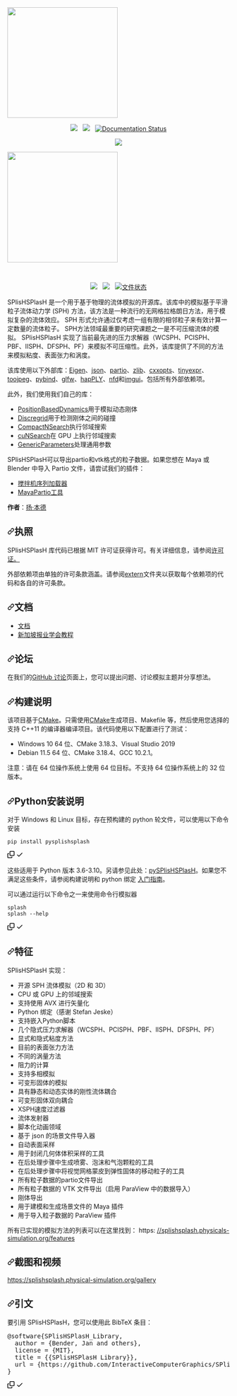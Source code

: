<img src="https://raw.githubusercontent.com/InteractiveComputerGraphics/SPlisHSPlasH/master/doc/images/logo.jpg" width="250">
<br>

<p align=center><img src="https://github.com/InteractiveComputerGraphics/SPlisHSPlasH/workflows/build-linux/badge.svg">&nbsp;&nbsp; <img src="https://github.com/InteractiveComputerGraphics/SPlisHSPlasH/workflows/build-windows/badge.svg">&nbsp;&nbsp; <a href='https://splishsplash.readthedocs.io/en/latest/?badge=latest'><img src='https://readthedocs.org/projects/splishsplash/badge/?version=latest' alt='Documentation Status' /></a></p>
<p align=center>
 <img src="https://raw.githubusercontent.com/InteractiveComputerGraphics/SPlisHSPlasH/master/doc/images/teaser.gif">
</p>


<div class="Box-sc-g0xbh4-0 bJMeLZ js-snippet-clipboard-copy-unpositioned" data-hpc="true"><article class="markdown-body entry-content container-lg" itemprop="text"><p dir="auto"><a target="_blank" rel="noopener noreferrer nofollow" href="https://raw.githubusercontent.com/InteractiveComputerGraphics/SPlisHSPlasH/master/doc/images/logo.jpg"><img src="https://raw.githubusercontent.com/InteractiveComputerGraphics/SPlisHSPlasH/master/doc/images/logo.jpg" width="250" style="max-width: 100%;"></a></p>
<br>
<p align="center" dir="auto"><a target="_blank" rel="noopener noreferrer" href="https://github.com/InteractiveComputerGraphics/SPlisHSPlasH/workflows/build-linux/badge.svg"><img src="https://github.com/InteractiveComputerGraphics/SPlisHSPlasH/workflows/build-linux/badge.svg" style="max-width: 100%;"></a>&nbsp;&nbsp; <a target="_blank" rel="noopener noreferrer" href="https://github.com/InteractiveComputerGraphics/SPlisHSPlasH/workflows/build-windows/badge.svg"><img src="https://github.com/InteractiveComputerGraphics/SPlisHSPlasH/workflows/build-windows/badge.svg" style="max-width: 100%;"></a>&nbsp;&nbsp; <a href="https://splishsplash.readthedocs.io/en/latest/?badge=latest" rel="nofollow"><img src="https://camo.githubusercontent.com/a4e7b76ea98ed2d42bc307b20e412f0f417521ef22029d524b3b187c6cebbca9/68747470733a2f2f72656164746865646f63732e6f72672f70726f6a656374732f73706c69736873706c6173682f62616467652f3f76657273696f6e3d6c6174657374" alt="文件状态" data-canonical-src="https://readthedocs.org/projects/splishsplash/badge/?version=latest" style="max-width: 100%;"></a></p>
<p align="center" dir="auto">
 
</p>
<p dir="auto"><font style="vertical-align: inherit;"><font style="vertical-align: inherit;">SPlisHSPlasH 是一个用于基于物理的流体模拟的开源库。该库中的模拟基于平滑粒子流体动力学 (SPH) 方法，该方法是一种流行的无网格拉格朗日方法，用于模拟复杂的流体效应。 SPH 形式允许通过仅考虑一组有限的相邻粒子来有效计算一定数量的流体粒子。 SPH方法领域最重要的研究课题之一是不可压缩流体的模拟。 SPlisHSPlasH 实现了当前最先进的压力求解器（WCSPH、PCISPH、PBF、IISPH、DFSPH、PF）来模拟不可压缩性。此外，该库提供了不同的方法来模拟粘度、表面张力和涡度。</font></font></p>
<p dir="auto"><font style="vertical-align: inherit;"><font style="vertical-align: inherit;">该库使用以下外部库：</font></font><a href="http://eigen.tuxfamily.org/" rel="nofollow"><font style="vertical-align: inherit;"><font style="vertical-align: inherit;">Eigen</font></font></a><font style="vertical-align: inherit;"><font style="vertical-align: inherit;">、</font></font><a href="https://github.com/nlohmann/json/"><font style="vertical-align: inherit;"><font style="vertical-align: inherit;">json</font></font></a><font style="vertical-align: inherit;"><font style="vertical-align: inherit;">、</font></font><a href="https://github.com/wdas/partio/"><font style="vertical-align: inherit;"><font style="vertical-align: inherit;">partio</font></font></a><font style="vertical-align: inherit;"><font style="vertical-align: inherit;">、</font></font><a href="https://github.com/madler/zlib"><font style="vertical-align: inherit;"><font style="vertical-align: inherit;">zlib</font></font></a><font style="vertical-align: inherit;"><font style="vertical-align: inherit;">、</font></font><a href="https://github.com/jarro2783/cxxopts"><font style="vertical-align: inherit;"><font style="vertical-align: inherit;">cxxopts</font></font></a><font style="vertical-align: inherit;"><font style="vertical-align: inherit;">、</font></font><a href="https://github.com/codeplea/tinyexpr"><font style="vertical-align: inherit;"><font style="vertical-align: inherit;">tinyexpr</font></font></a><font style="vertical-align: inherit;"><font style="vertical-align: inherit;">、</font></font><a href="https://github.com/stbrumme/toojpeg"><font style="vertical-align: inherit;"><font style="vertical-align: inherit;">toojpeg</font></font></a><font style="vertical-align: inherit;"><font style="vertical-align: inherit;">、</font></font><a href="https://github.com/pybind/pybind11"><font style="vertical-align: inherit;"><font style="vertical-align: inherit;">pybind</font></font></a><font style="vertical-align: inherit;"><font style="vertical-align: inherit;">、</font></font><a href="https://www.glfw.org/" rel="nofollow"><font style="vertical-align: inherit;"><font style="vertical-align: inherit;">glfw</font></font></a><font style="vertical-align: inherit;"><font style="vertical-align: inherit;">、</font></font><a href="https://github.com/nmwsharp/happly"><font style="vertical-align: inherit;"><font style="vertical-align: inherit;">hapPLY</font></font></a><font style="vertical-align: inherit;"><font style="vertical-align: inherit;">、</font></font><a href="https://github.com/btzy/nativefiledialog-extended"><font style="vertical-align: inherit;"><font style="vertical-align: inherit;">nfd</font></font></a><font style="vertical-align: inherit;"><font style="vertical-align: inherit;">和</font></font><a href="https://github.com/ocornut/imgui"><font style="vertical-align: inherit;"><font style="vertical-align: inherit;">imgui</font></font></a><font style="vertical-align: inherit;"><font style="vertical-align: inherit;">。包括所有外部依赖项。</font></font></p>
<p dir="auto"><font style="vertical-align: inherit;"><font style="vertical-align: inherit;">此外，我们使用我们自己的库：</font></font></p>
<ul dir="auto">
<li><a href="https://github.com/InteractiveComputerGraphics/PositionBasedDynamics/"><font style="vertical-align: inherit;"><font style="vertical-align: inherit;">PositionBasedDynamics</font></font></a><font style="vertical-align: inherit;"><font style="vertical-align: inherit;">用于模拟动态刚体</font></font></li>
<li><a href="https://github.com/InteractiveComputerGraphics/Discregrid"><font style="vertical-align: inherit;"><font style="vertical-align: inherit;">Discregrid</font></font></a><font style="vertical-align: inherit;"><font style="vertical-align: inherit;">用于检测刚体之间的碰撞</font></font></li>
<li><a href="https://github.com/InteractiveComputerGraphics/CompactNSearch"><font style="vertical-align: inherit;"><font style="vertical-align: inherit;">CompactNSearch</font></font></a><font style="vertical-align: inherit;"><font style="vertical-align: inherit;">执行邻域搜索</font></font></li>
<li><a href="https://github.com/InteractiveComputerGraphics/cuNSearch"><font style="vertical-align: inherit;"><font style="vertical-align: inherit;">cuNSearch</font></font></a><font style="vertical-align: inherit;"><font style="vertical-align: inherit;">在 GPU 上执行邻域搜索</font></font></li>
<li><a href="https://github.com/InteractiveComputerGraphics/GenericParameters"><font style="vertical-align: inherit;"><font style="vertical-align: inherit;">GenericParameters</font></font></a><font style="vertical-align: inherit;"><font style="vertical-align: inherit;">处理通用参数</font></font></li>
</ul>
<p dir="auto"><font style="vertical-align: inherit;"><font style="vertical-align: inherit;">SPlisHSPlasH可以导出partio和vtk格式的粒子数据。如果您想在 Maya 或 Blender 中导入 Partio 文件，请尝试我们的插件：</font></font></p>
<ul dir="auto">
<li><a href="https://github.com/InteractiveComputerGraphics/blender-sequence-loader"><font style="vertical-align: inherit;"><font style="vertical-align: inherit;">搅拌机序列加载器</font></font></a></li>
<li><a href="https://github.com/InteractiveComputerGraphics/MayaPartioTools"><font style="vertical-align: inherit;"><font style="vertical-align: inherit;">MayaPartio工具</font></font></a></li>
</ul>
<p dir="auto"><strong><font style="vertical-align: inherit;"><font style="vertical-align: inherit;">作者</font></font></strong><font style="vertical-align: inherit;"><font style="vertical-align: inherit;">：</font></font><a href="https://animation.rwth-aachen.de/person/1/" rel="nofollow"><font style="vertical-align: inherit;"><font style="vertical-align: inherit;">扬·本德</font></font></a></p>
<h2 tabindex="-1" dir="auto"><a id="user-content-license" class="anchor" aria-hidden="true" tabindex="-1" href="#license"><svg class="octicon octicon-link" viewBox="0 0 16 16" version="1.1" width="16" height="16" aria-hidden="true"><path d="m7.775 3.275 1.25-1.25a3.5 3.5 0 1 1 4.95 4.95l-2.5 2.5a3.5 3.5 0 0 1-4.95 0 .751.751 0 0 1 .018-1.042.751.751 0 0 1 1.042-.018 1.998 1.998 0 0 0 2.83 0l2.5-2.5a2.002 2.002 0 0 0-2.83-2.83l-1.25 1.25a.751.751 0 0 1-1.042-.018.751.751 0 0 1-.018-1.042Zm-4.69 9.64a1.998 1.998 0 0 0 2.83 0l1.25-1.25a.751.751 0 0 1 1.042.018.751.751 0 0 1 .018 1.042l-1.25 1.25a3.5 3.5 0 1 1-4.95-4.95l2.5-2.5a3.5 3.5 0 0 1 4.95 0 .751.751 0 0 1-.018 1.042.751.751 0 0 1-1.042.018 1.998 1.998 0 0 0-2.83 0l-2.5 2.5a1.998 1.998 0 0 0 0 2.83Z"></path></svg></a><font style="vertical-align: inherit;"><font style="vertical-align: inherit;">执照</font></font></h2>
<p dir="auto"><font style="vertical-align: inherit;"><font style="vertical-align: inherit;">SPlisHSPlasH 库代码已根据 MIT 许可证获得许可。</font><font style="vertical-align: inherit;">有关详细信息，</font><font style="vertical-align: inherit;">请参阅</font></font><a href="https://github.com/InteractiveComputerGraphics/SPlisHSPlasH/blob/master/LICENSE"><font style="vertical-align: inherit;"><font style="vertical-align: inherit;">许可证。</font></font></a><font style="vertical-align: inherit;"></font></p>
<p dir="auto"><font style="vertical-align: inherit;"><font style="vertical-align: inherit;">外部依赖项由单独的许可条款涵盖。请参阅</font></font><a href="https://github.com/InteractiveComputerGraphics/SPlisHSPlasH/tree/master/extern"><font style="vertical-align: inherit;"><font style="vertical-align: inherit;">extern</font></font></a><font style="vertical-align: inherit;"><font style="vertical-align: inherit;">文件夹以获取每个依赖项的代码和各自的许可条款。</font></font></p>
<h2 tabindex="-1" dir="auto"><a id="user-content-documentation" class="anchor" aria-hidden="true" tabindex="-1" href="#documentation"><svg class="octicon octicon-link" viewBox="0 0 16 16" version="1.1" width="16" height="16" aria-hidden="true"><path d="m7.775 3.275 1.25-1.25a3.5 3.5 0 1 1 4.95 4.95l-2.5 2.5a3.5 3.5 0 0 1-4.95 0 .751.751 0 0 1 .018-1.042.751.751 0 0 1 1.042-.018 1.998 1.998 0 0 0 2.83 0l2.5-2.5a2.002 2.002 0 0 0-2.83-2.83l-1.25 1.25a.751.751 0 0 1-1.042-.018.751.751 0 0 1-.018-1.042Zm-4.69 9.64a1.998 1.998 0 0 0 2.83 0l1.25-1.25a.751.751 0 0 1 1.042.018.751.751 0 0 1 .018 1.042l-1.25 1.25a3.5 3.5 0 1 1-4.95-4.95l2.5-2.5a3.5 3.5 0 0 1 4.95 0 .751.751 0 0 1-.018 1.042.751.751 0 0 1-1.042.018 1.998 1.998 0 0 0-2.83 0l-2.5 2.5a1.998 1.998 0 0 0 0 2.83Z"></path></svg></a><font style="vertical-align: inherit;"><font style="vertical-align: inherit;">文档</font></font></h2>
<ul dir="auto">
<li><a href="https://splishsplash.readthedocs.io" rel="nofollow"><font style="vertical-align: inherit;"><font style="vertical-align: inherit;">文档</font></font></a></li>
<li><a href="https://interactivecomputergraphics.github.io/SPH-Tutorial" rel="nofollow"><font style="vertical-align: inherit;"><font style="vertical-align: inherit;">新加坡报业学会教程</font></font></a></li>
</ul>
<h2 tabindex="-1" dir="auto"><a id="user-content-forum" class="anchor" aria-hidden="true" tabindex="-1" href="#forum"><svg class="octicon octicon-link" viewBox="0 0 16 16" version="1.1" width="16" height="16" aria-hidden="true"><path d="m7.775 3.275 1.25-1.25a3.5 3.5 0 1 1 4.95 4.95l-2.5 2.5a3.5 3.5 0 0 1-4.95 0 .751.751 0 0 1 .018-1.042.751.751 0 0 1 1.042-.018 1.998 1.998 0 0 0 2.83 0l2.5-2.5a2.002 2.002 0 0 0-2.83-2.83l-1.25 1.25a.751.751 0 0 1-1.042-.018.751.751 0 0 1-.018-1.042Zm-4.69 9.64a1.998 1.998 0 0 0 2.83 0l1.25-1.25a.751.751 0 0 1 1.042.018.751.751 0 0 1 .018 1.042l-1.25 1.25a3.5 3.5 0 1 1-4.95-4.95l2.5-2.5a3.5 3.5 0 0 1 4.95 0 .751.751 0 0 1-.018 1.042.751.751 0 0 1-1.042.018 1.998 1.998 0 0 0-2.83 0l-2.5 2.5a1.998 1.998 0 0 0 0 2.83Z"></path></svg></a><font style="vertical-align: inherit;"><font style="vertical-align: inherit;">论坛</font></font></h2>
<p dir="auto"><font style="vertical-align: inherit;"><font style="vertical-align: inherit;">在我们的</font></font><a href="https://github.com/InteractiveComputerGraphics/SPlisHSPlasH/discussions"><font style="vertical-align: inherit;"><font style="vertical-align: inherit;">GitHub 讨论</font></font></a><font style="vertical-align: inherit;"><font style="vertical-align: inherit;">页面上，您可以提出问题、讨论模拟主题并分享想法。</font></font></p>
<h2 tabindex="-1" dir="auto"><a id="user-content-build-instructions" class="anchor" aria-hidden="true" tabindex="-1" href="#build-instructions"><svg class="octicon octicon-link" viewBox="0 0 16 16" version="1.1" width="16" height="16" aria-hidden="true"><path d="m7.775 3.275 1.25-1.25a3.5 3.5 0 1 1 4.95 4.95l-2.5 2.5a3.5 3.5 0 0 1-4.95 0 .751.751 0 0 1 .018-1.042.751.751 0 0 1 1.042-.018 1.998 1.998 0 0 0 2.83 0l2.5-2.5a2.002 2.002 0 0 0-2.83-2.83l-1.25 1.25a.751.751 0 0 1-1.042-.018.751.751 0 0 1-.018-1.042Zm-4.69 9.64a1.998 1.998 0 0 0 2.83 0l1.25-1.25a.751.751 0 0 1 1.042.018.751.751 0 0 1 .018 1.042l-1.25 1.25a3.5 3.5 0 1 1-4.95-4.95l2.5-2.5a3.5 3.5 0 0 1 4.95 0 .751.751 0 0 1-.018 1.042.751.751 0 0 1-1.042.018 1.998 1.998 0 0 0-2.83 0l-2.5 2.5a1.998 1.998 0 0 0 0 2.83Z"></path></svg></a><font style="vertical-align: inherit;"><font style="vertical-align: inherit;">构建说明</font></font></h2>
<p dir="auto"><font style="vertical-align: inherit;"><font style="vertical-align: inherit;">该项目基于</font></font><a href="https://cmake.org/" rel="nofollow"><font style="vertical-align: inherit;"><font style="vertical-align: inherit;">CMake</font></font></a><font style="vertical-align: inherit;"><font style="vertical-align: inherit;">。只需使用</font></font><a href="https://cmake.org/" rel="nofollow"><font style="vertical-align: inherit;"><font style="vertical-align: inherit;">CMake</font></font></a><font style="vertical-align: inherit;"><font style="vertical-align: inherit;">生成项目、Makefile 等，然后使用您选择的支持 C++11 的编译器编译项目。该代码使用以下配置进行了测试：</font></font></p>
<ul dir="auto">
<li><font style="vertical-align: inherit;"><font style="vertical-align: inherit;">Windows 10 64 位、CMake 3.18.3、Visual Studio 2019</font></font></li>
<li><font style="vertical-align: inherit;"><font style="vertical-align: inherit;">Debian 11.5 64 位、CMake 3.18.4、GCC 10.2.1。</font></font></li>
</ul>
<p dir="auto"><font style="vertical-align: inherit;"><font style="vertical-align: inherit;">注意：请在 64 位操作系统上使用 64 位目标。不支持 64 位操作系统上的 32 位版本。</font></font></p>
<h2 tabindex="-1" dir="auto"><a id="user-content-python-installation-instruction" class="anchor" aria-hidden="true" tabindex="-1" href="#python-installation-instruction"><svg class="octicon octicon-link" viewBox="0 0 16 16" version="1.1" width="16" height="16" aria-hidden="true"><path d="m7.775 3.275 1.25-1.25a3.5 3.5 0 1 1 4.95 4.95l-2.5 2.5a3.5 3.5 0 0 1-4.95 0 .751.751 0 0 1 .018-1.042.751.751 0 0 1 1.042-.018 1.998 1.998 0 0 0 2.83 0l2.5-2.5a2.002 2.002 0 0 0-2.83-2.83l-1.25 1.25a.751.751 0 0 1-1.042-.018.751.751 0 0 1-.018-1.042Zm-4.69 9.64a1.998 1.998 0 0 0 2.83 0l1.25-1.25a.751.751 0 0 1 1.042.018.751.751 0 0 1 .018 1.042l-1.25 1.25a3.5 3.5 0 1 1-4.95-4.95l2.5-2.5a3.5 3.5 0 0 1 4.95 0 .751.751 0 0 1-.018 1.042.751.751 0 0 1-1.042.018 1.998 1.998 0 0 0-2.83 0l-2.5 2.5a1.998 1.998 0 0 0 0 2.83Z"></path></svg></a><font style="vertical-align: inherit;"><font style="vertical-align: inherit;">Python安装说明</font></font></h2>
<p dir="auto"><font style="vertical-align: inherit;"><font style="vertical-align: inherit;">对于 Windows 和 Linux 目标，存在预构建的 python 轮文件，可以使用以下命令安装</font></font></p>
<div class="snippet-clipboard-content notranslate position-relative overflow-auto"><pre class="notranslate"><code>pip install pysplishsplash
</code></pre><div class="zeroclipboard-container">
    <clipboard-copy aria-label="Copy" class="ClipboardButton btn btn-invisible js-clipboard-copy m-2 p-0 tooltipped-no-delay d-flex flex-justify-center flex-items-center" data-copy-feedback="Copied!" data-tooltip-direction="w" value="pip install pysplishsplash" tabindex="0" role="button">
      <svg aria-hidden="true" height="16" viewBox="0 0 16 16" version="1.1" width="16" data-view-component="true" class="octicon octicon-copy js-clipboard-copy-icon">
    <path d="M0 6.75C0 5.784.784 5 1.75 5h1.5a.75.75 0 0 1 0 1.5h-1.5a.25.25 0 0 0-.25.25v7.5c0 .138.112.25.25.25h7.5a.25.25 0 0 0 .25-.25v-1.5a.75.75 0 0 1 1.5 0v1.5A1.75 1.75 0 0 1 9.25 16h-7.5A1.75 1.75 0 0 1 0 14.25Z"></path><path d="M5 1.75C5 .784 5.784 0 6.75 0h7.5C15.216 0 16 .784 16 1.75v7.5A1.75 1.75 0 0 1 14.25 11h-7.5A1.75 1.75 0 0 1 5 9.25Zm1.75-.25a.25.25 0 0 0-.25.25v7.5c0 .138.112.25.25.25h7.5a.25.25 0 0 0 .25-.25v-7.5a.25.25 0 0 0-.25-.25Z"></path>
</svg>
      <svg aria-hidden="true" height="16" viewBox="0 0 16 16" version="1.1" width="16" data-view-component="true" class="octicon octicon-check js-clipboard-check-icon color-fg-success d-none">
    <path d="M13.78 4.22a.75.75 0 0 1 0 1.06l-7.25 7.25a.75.75 0 0 1-1.06 0L2.22 9.28a.751.751 0 0 1 .018-1.042.751.751 0 0 1 1.042-.018L6 10.94l6.72-6.72a.75.75 0 0 1 1.06 0Z"></path>
</svg>
    </clipboard-copy>
  </div></div>
<p dir="auto"><font style="vertical-align: inherit;"><font style="vertical-align: inherit;">这些适用于 Python 版本 3.6-3.10。另请参见此处：</font></font><a href="https://pypi.org/project/pySPlisHSPlasH/" rel="nofollow"><font style="vertical-align: inherit;"><font style="vertical-align: inherit;">pySPlisHSPlasH</font></font></a><font style="vertical-align: inherit;"><font style="vertical-align: inherit;">。如果您不满足这些条件，请参阅构建说明和 python 绑定
</font></font><a href="https://github.com/InteractiveComputerGraphics/SPlisHSPlasH/blob/master/doc/py_getting_started.md"><font style="vertical-align: inherit;"><font style="vertical-align: inherit;">入门指南</font></font></a><font style="vertical-align: inherit;"><font style="vertical-align: inherit;">。</font></font></p>
<p dir="auto"><font style="vertical-align: inherit;"><font style="vertical-align: inherit;">可以通过运行以下命令之一来使用命令行模拟器</font></font></p>
<div class="snippet-clipboard-content notranslate position-relative overflow-auto"><pre class="notranslate"><code>splash
splash --help
</code></pre><div class="zeroclipboard-container">
    <clipboard-copy aria-label="Copy" class="ClipboardButton btn btn-invisible js-clipboard-copy m-2 p-0 tooltipped-no-delay d-flex flex-justify-center flex-items-center" data-copy-feedback="Copied!" data-tooltip-direction="w" value="splash
splash --help" tabindex="0" role="button">
      <svg aria-hidden="true" height="16" viewBox="0 0 16 16" version="1.1" width="16" data-view-component="true" class="octicon octicon-copy js-clipboard-copy-icon">
    <path d="M0 6.75C0 5.784.784 5 1.75 5h1.5a.75.75 0 0 1 0 1.5h-1.5a.25.25 0 0 0-.25.25v7.5c0 .138.112.25.25.25h7.5a.25.25 0 0 0 .25-.25v-1.5a.75.75 0 0 1 1.5 0v1.5A1.75 1.75 0 0 1 9.25 16h-7.5A1.75 1.75 0 0 1 0 14.25Z"></path><path d="M5 1.75C5 .784 5.784 0 6.75 0h7.5C15.216 0 16 .784 16 1.75v7.5A1.75 1.75 0 0 1 14.25 11h-7.5A1.75 1.75 0 0 1 5 9.25Zm1.75-.25a.25.25 0 0 0-.25.25v7.5c0 .138.112.25.25.25h7.5a.25.25 0 0 0 .25-.25v-7.5a.25.25 0 0 0-.25-.25Z"></path>
</svg>
      <svg aria-hidden="true" height="16" viewBox="0 0 16 16" version="1.1" width="16" data-view-component="true" class="octicon octicon-check js-clipboard-check-icon color-fg-success d-none">
    <path d="M13.78 4.22a.75.75 0 0 1 0 1.06l-7.25 7.25a.75.75 0 0 1-1.06 0L2.22 9.28a.751.751 0 0 1 .018-1.042.751.751 0 0 1 1.042-.018L6 10.94l6.72-6.72a.75.75 0 0 1 1.06 0Z"></path>
</svg>
    </clipboard-copy>
  </div></div>
<h2 tabindex="-1" dir="auto"><a id="user-content-features" class="anchor" aria-hidden="true" tabindex="-1" href="#features"><svg class="octicon octicon-link" viewBox="0 0 16 16" version="1.1" width="16" height="16" aria-hidden="true"><path d="m7.775 3.275 1.25-1.25a3.5 3.5 0 1 1 4.95 4.95l-2.5 2.5a3.5 3.5 0 0 1-4.95 0 .751.751 0 0 1 .018-1.042.751.751 0 0 1 1.042-.018 1.998 1.998 0 0 0 2.83 0l2.5-2.5a2.002 2.002 0 0 0-2.83-2.83l-1.25 1.25a.751.751 0 0 1-1.042-.018.751.751 0 0 1-.018-1.042Zm-4.69 9.64a1.998 1.998 0 0 0 2.83 0l1.25-1.25a.751.751 0 0 1 1.042.018.751.751 0 0 1 .018 1.042l-1.25 1.25a3.5 3.5 0 1 1-4.95-4.95l2.5-2.5a3.5 3.5 0 0 1 4.95 0 .751.751 0 0 1-.018 1.042.751.751 0 0 1-1.042.018 1.998 1.998 0 0 0-2.83 0l-2.5 2.5a1.998 1.998 0 0 0 0 2.83Z"></path></svg></a><font style="vertical-align: inherit;"><font style="vertical-align: inherit;">特征</font></font></h2>
<p dir="auto"><font style="vertical-align: inherit;"><font style="vertical-align: inherit;">SPlisHSPlasH 实现：</font></font></p>
<ul dir="auto">
<li><font style="vertical-align: inherit;"><font style="vertical-align: inherit;">开源 SPH 流体模拟（2D 和 3D）</font></font></li>
<li><font style="vertical-align: inherit;"><font style="vertical-align: inherit;">CPU 或 GPU 上的邻域搜索</font></font></li>
<li><font style="vertical-align: inherit;"><font style="vertical-align: inherit;">支持使用 AVX 进行矢量化</font></font></li>
<li><font style="vertical-align: inherit;"><font style="vertical-align: inherit;">Python 绑定（感谢 Stefan Jeske）</font></font></li>
<li><font style="vertical-align: inherit;"><font style="vertical-align: inherit;">支持嵌入Python脚本</font></font></li>
<li><font style="vertical-align: inherit;"><font style="vertical-align: inherit;">几个隐式压力求解器（WCSPH、PCISPH、PBF、IISPH、DFSPH、PF）</font></font></li>
<li><font style="vertical-align: inherit;"><font style="vertical-align: inherit;">显式和隐式粘度方法</font></font></li>
<li><font style="vertical-align: inherit;"><font style="vertical-align: inherit;">目前的表面张力方法</font></font></li>
<li><font style="vertical-align: inherit;"><font style="vertical-align: inherit;">不同的涡量方法</font></font></li>
<li><font style="vertical-align: inherit;"><font style="vertical-align: inherit;">阻力的计算</font></font></li>
<li><font style="vertical-align: inherit;"><font style="vertical-align: inherit;">支持多相模拟</font></font></li>
<li><font style="vertical-align: inherit;"><font style="vertical-align: inherit;">可变形固体的模拟</font></font></li>
<li><font style="vertical-align: inherit;"><font style="vertical-align: inherit;">具有静态和动态实体的刚性流体耦合</font></font></li>
<li><font style="vertical-align: inherit;"><font style="vertical-align: inherit;">可变形固体双向耦合</font></font></li>
<li><font style="vertical-align: inherit;"><font style="vertical-align: inherit;">XSPH速度过滤器</font></font></li>
<li><font style="vertical-align: inherit;"><font style="vertical-align: inherit;">流体发射器</font></font></li>
<li><font style="vertical-align: inherit;"><font style="vertical-align: inherit;">脚本化动画领域</font></font></li>
<li><font style="vertical-align: inherit;"><font style="vertical-align: inherit;">基于 json 的场景文件导入器</font></font></li>
<li><font style="vertical-align: inherit;"><font style="vertical-align: inherit;">自动表面采样</font></font></li>
<li><font style="vertical-align: inherit;"><font style="vertical-align: inherit;">用于封闭几何体体积采样的工具</font></font></li>
<li><font style="vertical-align: inherit;"><font style="vertical-align: inherit;">在后处理步骤中生成喷雾、泡沫和气泡颗粒的工具</font></font></li>
<li><font style="vertical-align: inherit;"><font style="vertical-align: inherit;">在后处理步骤中将视觉网格蒙皮到弹性固体的移动粒子的工具</font></font></li>
<li><font style="vertical-align: inherit;"><font style="vertical-align: inherit;">所有粒子数据的partio文件导出</font></font></li>
<li><font style="vertical-align: inherit;"><font style="vertical-align: inherit;">所有粒子数据的 VTK 文件导出（启用 ParaView 中的数据导入）</font></font></li>
<li><font style="vertical-align: inherit;"><font style="vertical-align: inherit;">刚体导出</font></font></li>
<li><font style="vertical-align: inherit;"><font style="vertical-align: inherit;">用于建模和生成场景文件的 Maya 插件</font></font></li>
<li><font style="vertical-align: inherit;"><font style="vertical-align: inherit;">用于导入粒子数据的 ParaView 插件</font></font></li>
</ul>
<p dir="auto"><font style="vertical-align: inherit;"><font style="vertical-align: inherit;">所有已实现的模拟方法的列表可以在这里找到：
 https: </font></font><a href="https://splishsplash.physics-simulation.org/features/" rel="nofollow"><font style="vertical-align: inherit;"><font style="vertical-align: inherit;">//splishsplash.physicals-simulation.org/features</font></font></a></p>
<h2 tabindex="-1" dir="auto"><a id="user-content-screenshots--videos" class="anchor" aria-hidden="true" tabindex="-1" href="#screenshots--videos"><svg class="octicon octicon-link" viewBox="0 0 16 16" version="1.1" width="16" height="16" aria-hidden="true"><path d="m7.775 3.275 1.25-1.25a3.5 3.5 0 1 1 4.95 4.95l-2.5 2.5a3.5 3.5 0 0 1-4.95 0 .751.751 0 0 1 .018-1.042.751.751 0 0 1 1.042-.018 1.998 1.998 0 0 0 2.83 0l2.5-2.5a2.002 2.002 0 0 0-2.83-2.83l-1.25 1.25a.751.751 0 0 1-1.042-.018.751.751 0 0 1-.018-1.042Zm-4.69 9.64a1.998 1.998 0 0 0 2.83 0l1.25-1.25a.751.751 0 0 1 1.042.018.751.751 0 0 1 .018 1.042l-1.25 1.25a3.5 3.5 0 1 1-4.95-4.95l2.5-2.5a3.5 3.5 0 0 1 4.95 0 .751.751 0 0 1-.018 1.042.751.751 0 0 1-1.042.018 1.998 1.998 0 0 0-2.83 0l-2.5 2.5a1.998 1.998 0 0 0 0 2.83Z"></path></svg></a><font style="vertical-align: inherit;"><font style="vertical-align: inherit;">截图和视频</font></font></h2>
<p dir="auto"><a href="https://splishsplash.physics-simulation.org/gallery/" rel="nofollow"><font style="vertical-align: inherit;"><font style="vertical-align: inherit;">https://splishsplash.physical-simulation.org/gallery</font></font></a></p>
<h2 tabindex="-1" dir="auto"><a id="user-content-citation" class="anchor" aria-hidden="true" tabindex="-1" href="#citation"><svg class="octicon octicon-link" viewBox="0 0 16 16" version="1.1" width="16" height="16" aria-hidden="true"><path d="m7.775 3.275 1.25-1.25a3.5 3.5 0 1 1 4.95 4.95l-2.5 2.5a3.5 3.5 0 0 1-4.95 0 .751.751 0 0 1 .018-1.042.751.751 0 0 1 1.042-.018 1.998 1.998 0 0 0 2.83 0l2.5-2.5a2.002 2.002 0 0 0-2.83-2.83l-1.25 1.25a.751.751 0 0 1-1.042-.018.751.751 0 0 1-.018-1.042Zm-4.69 9.64a1.998 1.998 0 0 0 2.83 0l1.25-1.25a.751.751 0 0 1 1.042.018.751.751 0 0 1 .018 1.042l-1.25 1.25a3.5 3.5 0 1 1-4.95-4.95l2.5-2.5a3.5 3.5 0 0 1 4.95 0 .751.751 0 0 1-.018 1.042.751.751 0 0 1-1.042.018 1.998 1.998 0 0 0-2.83 0l-2.5 2.5a1.998 1.998 0 0 0 0 2.83Z"></path></svg></a><font style="vertical-align: inherit;"><font style="vertical-align: inherit;">引文</font></font></h2>
<p dir="auto"><font style="vertical-align: inherit;"><font style="vertical-align: inherit;">要引用 SPlisHSPlasH，您可以使用此 BibTeX 条目：</font></font></p>
<div class="highlight highlight-text-bibtex notranslate position-relative overflow-auto" dir="auto"><pre><span class="pl-k">@software</span>{<span class="pl-en">SPlisHSPlasH_Library</span>,
  <span class="pl-s">author</span> = <span class="pl-s"><span class="pl-pds">{</span>Bender, Jan and others<span class="pl-pds">}</span></span>,
  <span class="pl-s">license</span> = <span class="pl-s"><span class="pl-pds">{</span>MIT<span class="pl-pds">}</span></span>,
  <span class="pl-s">title</span> = <span class="pl-s"><span class="pl-pds">{</span>{SPlisHSPlasH Library}<span class="pl-pds">}</span></span>,
  <span class="pl-s">url</span> = <span class="pl-s"><span class="pl-pds">{</span>https://github.com/InteractiveComputerGraphics/SPlisHSPlasH<span class="pl-pds">}</span></span>,
}</pre><div class="zeroclipboard-container">
    <clipboard-copy aria-label="Copy" class="ClipboardButton btn btn-invisible js-clipboard-copy m-2 p-0 tooltipped-no-delay d-flex flex-justify-center flex-items-center" data-copy-feedback="Copied!" data-tooltip-direction="w" value="@software{SPlisHSPlasH_Library,
  author = {Bender, Jan and others},
  license = {MIT},
  title = {{SPlisHSPlasH Library}},
  url = {https://github.com/InteractiveComputerGraphics/SPlisHSPlasH},
}" tabindex="0" role="button">
      <svg aria-hidden="true" height="16" viewBox="0 0 16 16" version="1.1" width="16" data-view-component="true" class="octicon octicon-copy js-clipboard-copy-icon">
    <path d="M0 6.75C0 5.784.784 5 1.75 5h1.5a.75.75 0 0 1 0 1.5h-1.5a.25.25 0 0 0-.25.25v7.5c0 .138.112.25.25.25h7.5a.25.25 0 0 0 .25-.25v-1.5a.75.75 0 0 1 1.5 0v1.5A1.75 1.75 0 0 1 9.25 16h-7.5A1.75 1.75 0 0 1 0 14.25Z"></path><path d="M5 1.75C5 .784 5.784 0 6.75 0h7.5C15.216 0 16 .784 16 1.75v7.5A1.75 1.75 0 0 1 14.25 11h-7.5A1.75 1.75 0 0 1 5 9.25Zm1.75-.25a.25.25 0 0 0-.25.25v7.5c0 .138.112.25.25.25h7.5a.25.25 0 0 0 .25-.25v-7.5a.25.25 0 0 0-.25-.25Z"></path>
</svg>
      <svg aria-hidden="true" height="16" viewBox="0 0 16 16" version="1.1" width="16" data-view-component="true" class="octicon octicon-check js-clipboard-check-icon color-fg-success d-none">
    <path d="M13.78 4.22a.75.75 0 0 1 0 1.06l-7.25 7.25a.75.75 0 0 1-1.06 0L2.22 9.28a.751.751 0 0 1 .018-1.042.751.751 0 0 1 1.042-.018L6 10.94l6.72-6.72a.75.75 0 0 1 1.06 0Z"></path>
</svg>
    </clipboard-copy>
  </div></div>
</article></div>
